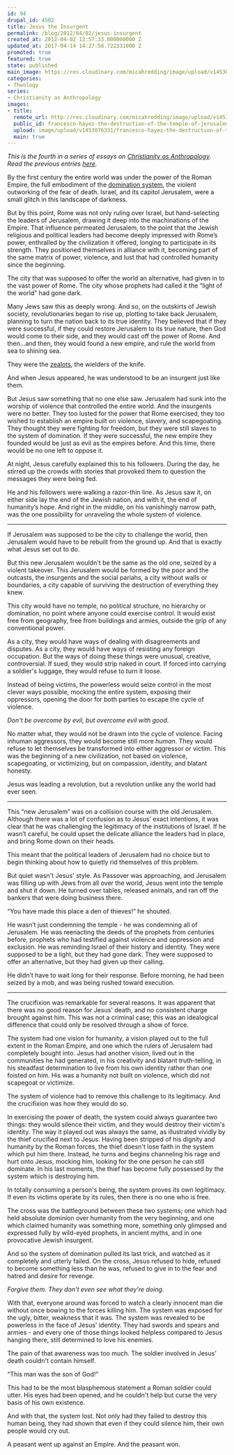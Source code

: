 ```yaml
---
id: 94
drupal_id: 4502
title: Jesus the Insurgent
permalink: /blog/2012/04/02/jesus-insurgent
created_at: 2012-04-02 13:57:33.000000000 Z
updated_at: 2017-04-14 14:27:58.722331000 Z
promoted: true
featured: true
state: published
main_image: https://res.cloudinary.com/micahredding/image/upload/v1453076331/francesco-hayez-the-destruction-of-the-temple-of-jerusalem-1867.jpg
categories:
- Theology
series:
- Christianity as Anthropology
images:
- title: 
  remote_url: http://res.cloudinary.com/micahredding/image/upload/v1453076331/francesco-hayez-the-destruction-of-the-temple-of-jerusalem-1867.jpg
  public_id: francesco-hayez-the-destruction-of-the-temple-of-jerusalem-1867
  upload: image/upload/v1453076331/francesco-hayez-the-destruction-of-the-temple-of-jerusalem-1867.jpg
  main: true
---
```

*This is the fourth in a series of essays on [Christianity as Anthropology](http://micahredding.com/blog/series/christianity-anthropology). Read the previous entries [here](http://micahredding.com/blog/series/christianity-anthropology).*

By the first century the entire world was under the power of the Roman Empire, the full embodiment of the [domination system](http://micahredding.com/blog/2012/03/19/works-devil), the violent outworking of the fear of death. Israel, and its capitol Jerusalem, were a small glitch in this landscape of darkness.

But by this point, Rome was not only ruling over Israel, but hand-selecting the leaders of Jerusalem, drawing it deep into the machinations of the Empire. That influence permeated Jerusalem, to the point that the Jewish religious and political leaders had become deeply impressed with Rome’s power, enthralled by the civilization it offered, longing to participate in its strength. They positioned themselves in alliance with it, becoming part of the same matrix of power, violence, and lust that had controlled humanity since the beginning.

The city that was supposed to offer the world an alternative, had given in to the vast power of Rome. The city whose prophets had called it the “light of the world” had gone dark.

Many Jews saw this as deeply wrong. And so, on the outskirts of Jewish society, revolutionaries began to rise up, plotting to take back Jerusalem, planning to turn the nation back to its true identity.  They believed that if they were successful, if they could restore Jerusalem to its true nature, then God would come to their side, and they would cast off the power of Rome. And then…and then, they would found a new empire, and rule the world from sea to shining sea.

They were the [zealots](http://en.wikipedia.org/wiki/Zealotry), the wielders of the knife.

And when Jesus appeared, he was understood to be an insurgent just like them.

But Jesus saw something that no one else saw. Jerusalem had sunk into the worship of violence that controlled the entire world. And the insurgents were no better. They too lusted for the power that Rome exercised, they too wished to establish an empire built on violence, slavery, and scapegoating. They thought they were fighting for freedom, but they were still slaves to the system of domination. If they were successful, the new empire they founded would be just as evil as the empires before. And this time, there would be no one left to oppose it.

At night, Jesus carefully explained this to his followers. During the day, he stirred up the crowds with stories that provoked them to question the messages they were being fed. 

He and his followers were walking a razor-thin line. As Jesus saw it, on either side lay the end of the Jewish nation, and with it, the end of humanity’s hope. And right in the middle, on his vanishingly narrow path, was the one possibility for unraveling the whole system of violence.

---

If Jerusalem was supposed to be the city to challenge the world, then Jerusalem would have to be rebuilt from the ground up. And that is exactly what Jesus set out to do. 

But this new Jerusalem wouldn't be the same as the old one, seized by a violent takeover. This Jerusalem would be formed by the poor and the outcasts, the insurgents and the social pariahs, a city without walls or boundaries, a city capable of surviving the destruction of everything they knew.

This city would have no temple, no political structure, no hierarchy or domination, no point where anyone could exercise control. It would exist free from geography, free from buildings and armies, outside the grip of any conventional power.

As a city, they would have ways of dealing with disagreements and disputes. As a city, they would have ways of resisting any foreign occupation. But the ways of doing these things were unusual, creative, controversial. If sued, they would strip naked in court. If forced into carrying a soldier's luggage, they would refuse to turn it loose. 

Instead of being victims, the powerless would seize control in the most clever ways possible, mocking the entire system, exposing their oppressors, opening the door for both parties to escape the cycle of violence.

*Don't be overcome by evil, but overcome evil with good.*

No matter what, they would not be drawn into the cycle of violence. Facing inhuman aggressors, they would become still more *human*. They would refuse to let themselves be transformed into either aggressor or victim. This was the beginning of a new civilization, not based on violence, scapegoating, or victimizing, but on compassion, identity, and blatant honesty. 

Jesus was leading a revolution, but a revolution unlike any the world had ever seen.

---

This “new Jerusalem” was on a collision course with the old Jerusalem. Although there was a lot of confusion as to Jesus’ exact intentions, it was clear that he was challenging the legitimacy of the institutions of Israel. If he wasn’t careful, he could upset the delicate alliance the leaders had in place, and bring Rome down on their heads.

This meant that the political leaders of Jerusalem had no choice but to begin thinking about how to quietly rid themselves of this problem.

But quiet wasn't Jesus' style. As Passover was approaching, and Jerusalem was filling up with Jews from all over the world, Jesus went into the temple and shut it down. He turned over tables, released animals, and ran off the bankers that were doing business there.

“You have made this place a den of thieves!“ he shouted.

He wasn’t just condemning the temple - he was condemning all of Jerusalem. He was reenacting the deeds of the prophets from centuries before, prophets who had testified against violence and oppression and exclusion. He was reminding Israel of their history and identity. They were supposed to be a light, but they had gone dark. They were supposed to offer an alternative, but they had given up their calling.

He didn’t have to wait long for their response. Before morning, he had been seized by a mob, and was being rushed toward execution.

---

The crucifixion was remarkable for several reasons. It was apparent that there was no good reason for Jesus' death, and no consistent charge brought against him. This was not a criminal case; this was an idealogical difference that could only be resolved through a show of force. 

The system had one vision for humanity, a vision played out to the full extent in the Roman Empire, and one which the rulers of Jerusalem had completely bought into. Jesus had another vision, lived out in the communities he had generated, in his creativity and blatant truth-telling, in his steadfast determination to live from his own identity rather than one foisted on him. His was a humanity not built on violence, which did not scapegoat or victimize. 

The system of violence had to remove this challenge to its legitimacy. And the crucifixion was how they would do so.

In exercising the power of death, the system could always guarantee two things: they would silence their victim, and they would destroy their victim's identity. The way it played out was always the same, as illustrated vividly by the thief crucified next to Jesus. Having been stripped of his dignity and humanity by the Roman forces, the thief doesn't lose faith in the system which put him there. Instead, he turns and begins channeling his rage and hurt onto Jesus, mocking him, looking for the one person he can still dominate.	 In his last moments, the thief has become fully possessed by the system which is destroying him.

In totally consuming a person's being, the system proves its own legitimacy. If even its victims operate by its rules, then there is no one who is free. 

The cross was the battleground between these two systems; one which had held absolute dominion over humanity from the very beginning, and one which claimed humanity was something more, something only glimpsed and expressed fully by wild-eyed prophets, in ancient myths, and in one provocative Jewish insurgent.

And so the system of domination pulled its last trick, and watched as it completely and utterly failed. On the cross, Jesus refused to hide, refused to become something less than he was, refused to give in to the fear and hatred and desire for revenge.

*Forgive them. They don't even see what they're doing.*

With that, everyone around was forced to watch a clearly innocent man die without once bowing to the forces killing him. The system was exposed for the ugly, bitter, weakness that it was. The system was revealed to be powerless in the face of Jesus' identity. They had swords and spears and armies - and every one of those things looked helpless compared to Jesus hanging there, still determined to love his enemies.

The pain of that awareness was too much. The soldier involved in Jesus' death couldn't contain himself. 

“This man was the son of God!”

This had to be the most blasphemous statement a Roman soldier could utter. His eyes had been opened, and he couldn't help but curse the very basis of his own existence.

And with that, the system lost. Not only had they failed to destroy this human being, they had shown that even if they could silence him, their own people would cry out. 

A peasant went up against an Empire. And the peasant won.
